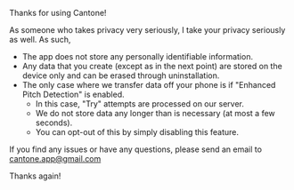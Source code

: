 Thanks for using Cantone!

As someone who takes privacy very seriously, I take your privacy seriously as well. As such, 

* The app does not store any personally identifiable information.
* Any data that you create (except as in the next point) are stored on the device only and can be erased through uninstallation.
* The only case where we transfer data off your phone is if "Enhanced Pitch Detection" is enabled.
  * In this case, "Try" attempts are processed on our server.
  * We do not store data any longer than is necessary (at most a few seconds).
  * You can opt-out of this by simply disabling this feature.

If you find any issues or have any questions, please send an email to cantone.app@gmail.com

Thanks again!
